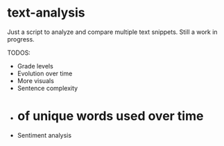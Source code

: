 # text-analysis

Just a script to analyze and compare multiple text snippets. Still a work in progress.

TODOS:

- Grade levels
- Evolution over time
- More visuals
- Sentence complexity
- # of unique words used over time
- Sentiment analysis
